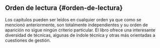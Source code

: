 ## Orden de lectura {#orden-de-lectura}

Los capítulos pueden ser leídos en cualquier orden ya que como se mencionó anteriormente, son totalmente independientes y su orden de aparición no sigue ningún criterio particular. El libro ofrece una interesante diversidad de técnicas, algunas de índole técnica y otras más orientadas a cuestiones de gestión.